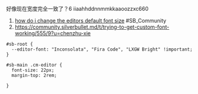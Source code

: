 好像现在宽度完全一致了？6
iiaahhddnnmmkkaaoozzxc660

1. [how do i change the editors default font size](https://community.silverbullet.md/t/how-do-i-change-the-editors-default-font-size/1205/2?u=chenzhu-xie) #SB_Community
2. https://community.silverbullet.md/t/trying-to-get-custom-font-working/555/9?u=chenzhu-xie

```space-style
#sb-root {
  --editor-font: "Inconsolata", "Fira Code", "LXGW Bright" !important;
}

#sb-main .cm-editor {
  font-size: 22px;
  margin-top: 2rem;
  
}
```
